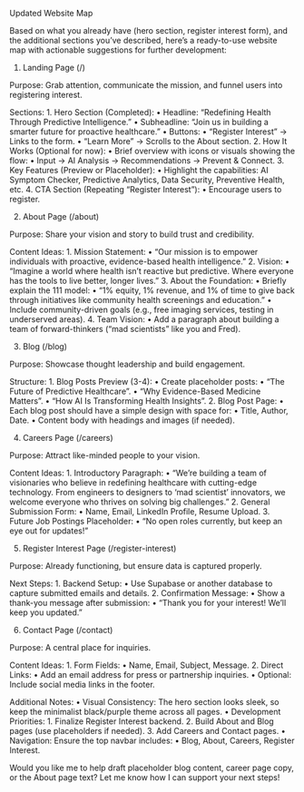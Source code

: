 Updated Website Map

Based on what you already have (hero section, register interest form), and the additional sections you’ve described, here’s a ready-to-use website map with actionable suggestions for further development:

1. Landing Page (/)

Purpose: Grab attention, communicate the mission, and funnel users into registering interest.

Sections:
	1.	Hero Section (Completed):
	•	Headline: “Redefining Health Through Predictive Intelligence.”
	•	Subheadline: “Join us in building a smarter future for proactive healthcare.”
	•	Buttons:
	•	“Register Interest” → Links to the form.
	•	“Learn More” → Scrolls to the About section.
	2.	How It Works (Optional for now):
	•	Brief overview with icons or visuals showing the flow:
	•	Input → AI Analysis → Recommendations → Prevent & Connect.
	3.	Key Features (Preview or Placeholder):
	•	Highlight the capabilities: AI Symptom Checker, Predictive Analytics, Data Security, Preventive Health, etc.
	4.	CTA Section (Repeating “Register Interest”):
	•	Encourage users to register.

2. About Page (/about)

Purpose: Share your vision and story to build trust and credibility.

Content Ideas:
	1.	Mission Statement:
	•	“Our mission is to empower individuals with proactive, evidence-based health intelligence.”
	2.	Vision:
	•	“Imagine a world where health isn’t reactive but predictive. Where everyone has the tools to live better, longer lives.”
	3.	About the Foundation:
	•	Briefly explain the 111 model:
	•	“1% equity, 1% revenue, and 1% of time to give back through initiatives like community health screenings and education.”
	•	Include community-driven goals (e.g., free imaging services, testing in underserved areas).
	4.	Team Vision:
	•	Add a paragraph about building a team of forward-thinkers (“mad scientists” like you and Fred).

3. Blog (/blog)

Purpose: Showcase thought leadership and build engagement.

Structure:
	1.	Blog Posts Preview (3-4):
	•	Create placeholder posts:
	•	“The Future of Predictive Healthcare”.
	•	“Why Evidence-Based Medicine Matters”.
	•	“How AI Is Transforming Health Insights”.
	2.	Blog Post Page:
	•	Each blog post should have a simple design with space for:
	•	Title, Author, Date.
	•	Content body with headings and images (if needed).

4. Careers Page (/careers)

Purpose: Attract like-minded people to your vision.

Content Ideas:
	1.	Introductory Paragraph:
	•	“We’re building a team of visionaries who believe in redefining healthcare with cutting-edge technology. From engineers to designers to ‘mad scientist’ innovators, we welcome everyone who thrives on solving big challenges.”
	2.	General Submission Form:
	•	Name, Email, LinkedIn Profile, Resume Upload.
	3.	Future Job Postings Placeholder:
	•	“No open roles currently, but keep an eye out for updates!”

5. Register Interest Page (/register-interest)

Purpose: Already functioning, but ensure data is captured properly.

Next Steps:
	1.	Backend Setup:
	•	Use Supabase or another database to capture submitted emails and details.
	2.	Confirmation Message:
	•	Show a thank-you message after submission:
	•	“Thank you for your interest! We’ll keep you updated.”

6. Contact Page (/contact)

Purpose: A central place for inquiries.

Content Ideas:
	1.	Form Fields:
	•	Name, Email, Subject, Message.
	2.	Direct Links:
	•	Add an email address for press or partnership inquiries.
	•	Optional: Include social media links in the footer.

Additional Notes:
	•	Visual Consistency: The hero section looks sleek, so keep the minimalist black/purple theme across all pages.
	•	Development Priorities:
	1.	Finalize Register Interest backend.
	2.	Build About and Blog pages (use placeholders if needed).
	3.	Add Careers and Contact pages.
	•	Navigation: Ensure the top navbar includes:
	•	Blog, About, Careers, Register Interest.

Would you like me to help draft placeholder blog content, career page copy, or the About page text? Let me know how I can support your next steps!
